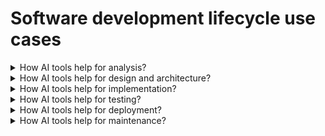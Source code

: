 # Software development lifecycle use cases

<details>
  <summary>How AI tools help for analysis?</summary>

**Analysis** - Help with communication and business analysis tasks by saving time and improving the accuracy and clarity of the analysis outcomes.

_Use cases:_

- Transcribe and summarize client calls;
- Identify business requirements and processes;
- Generate user stories and wireframes;
- Create backlogs in Jira.

</details>

<details>
  <summary>How AI tools help for design and architecture?</summary>

**Design and Architecture** - Enhance the creativity and quality of the design and architecture outcomes.

_Use cases:_

- Generate mock-ups and prototypes based on the user stories and wireframes;
- Create architectural diagrams and models based on the business requirements and processes;
- Suggest optimal design patterns nd solutions.

</details>

<details>
  <summary>How AI tools help for implementation?</summary>

**Implementation** - Help with coding and development tasks by increasing the speed and efficiency of the coding and development outcomes.

_Use cases:_

- Generate code based on the user stories and architectural models;
- Suggest code improvements and best practices;
- Assist with debugging and refactoring.

</details>

<details>
  <summary>How AI tools help for testing?</summary>

**Testing** - Improve the reliability and security of the testing and deployment outcomes.

_Use cases:_

- Generate test cases and scripts based on the user stories and design specifications;
- Run automated tests and report the results;
- Configure and deploy the software using chatbots and scripts.

</details>

<details>
  <summary>How AI tools help for deployment?</summary>

_Use cases:_

- Write scripts;
- Get a manual for a specific sysmtem.

</details>

<details>
  <summary>How AI tools help for maintenance?</summary>

**Maintenance** - Help with maintenance and support tasks by enhancing the usability and functionality of the software.

_Use cases:_

- Monitor and analyze how te software is used and its performance;
- Detect and fix bugs and errors.
- Provide feedback and suggestions for improvement.

</details>
